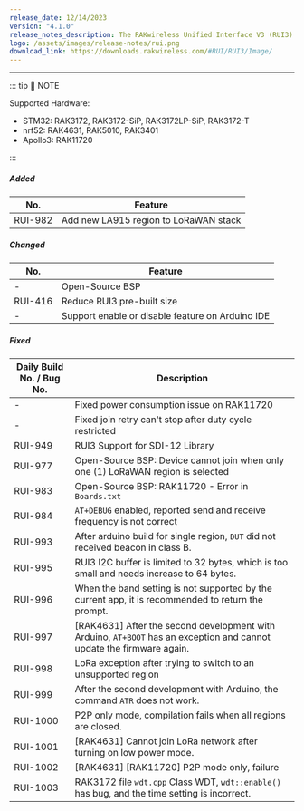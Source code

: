 ```yaml
---
release_date: 12/14/2023
version: "4.1.0"
release_notes_description: The RAKwireless Unified Interface V3 (RUI3) is designed to help IoT developers make their IoT products faster. It is compatible with RAK LPWAN modules and supports the standard AT Commands and the Binary Mode. The Binary mode is an improved version of the AT command with its efficient byte-array-based protocol and implementation of checksum. RUI3 also allows you to create your own custom firmware using RUI3 APIs that are compatible with popular IDEs like Arduino and Visual Studio. With custom firmware, you will not need any external host microcontroller or microprocessor, which can save you cost, circuit board space, and current consumption.
logo: /assets/images/release-notes/rui.png
download_link: https://downloads.rakwireless.com/#RUI/RUI3/Image/
---
```


<rk-release-notes/>

---

::: tip 📝 NOTE

Supported Hardware:

- STM32: RAK3172, RAK3172-SiP, RAK3172LP-SiP, RAK3172-T
- nrf52: RAK4631, RAK5010, RAK3401
- Apollo3: RAK11720

:::

##### Added

| No.     | Feature                               |
| ------- | ------------------------------------- |
| RUI-982 | Add new LA915 region to LoRaWAN stack |

##### Changed

| No.     | Feature                                          |
| ------- | ------------------------------------------------ |
| -       | Open-Source BSP                                  |
| RUI-416 | Reduce RUI3 pre-built size                       |
| -       | Support enable or disable feature on Arduino IDE |

##### Fixed

| Daily Build No. / Bug No. | Description                                                                                                           |
| ------------------------- | --------------------------------------------------------------------------------------------------------------------- |
| -                         | Fixed power consumption issue on RAK11720                                                                             |
| -                         | Fixed join retry can't stop after duty cycle restricted                                                               |
| RUI-949                   | RUI3 Support for SDI-12 Library                                                                                       |
| RUI-977                   | Open-Source BSP: Device cannot join when only one (1) LoRaWAN region is selected                                      |
| RUI-983                   | Open-Source BSP: RAK11720 - Error in `Boards.txt`                                                                     |
| RUI-984                   | `AT+DEBUG` enabled, reported send and receive frequency is not correct                                                |
| RUI-993                   | After arduino build for single region, `DUT` did not received beacon in class B.                                      |
| RUI-995                   | RUI3 I2C buffer is limited to 32&nbsp;bytes, which is too small and needs increase to 64&nbsp;bytes.                  |
| RUI-996                   | When the band setting is not supported by the current app, it is recommended to return the prompt.                    |
| RUI-997                   | [RAK4631] After the second development with Arduino, `AT+BOOT` has an exception and cannot update the firmware again. |
| RUI-998                   | LoRa exception after trying to switch to an unsupported region                                                        |
| RUI-999                   | After the second development with Arduino, the command `ATR` does not work.                                           |
| RUI-1000                  | P2P only mode, compilation fails when all regions are closed.                                                         |
| RUI-1001                  | [RAK4631] Cannot join LoRa network after turning on low power mode.                                                   |
| RUI-1002                  | [RAK4631] [RAK11720] P2P mode only, failure                                                                           |
| RUI-1003                  | RAK3172 file `wdt.cpp` Class WDT, `wdt::enable()` has bug, and the time setting is incorrect.                         |
